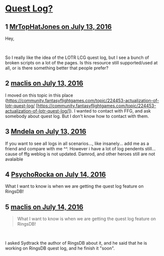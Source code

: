 # [Quest Log?](https://community.fantasyflightgames.com/topic/224893-quest-log/)

## 1 [MrTopHatJones on July 13, 2016](https://community.fantasyflightgames.com/topic/224893-quest-log/?do=findComment&comment=2307983)

Hey,

 

So I really like the idea of the LOTR LCG quest log, but I see a bunch of broken scripts on a lot of the pages. Is this resource still supported/used at all, or is there something better that people prefer?

## 2 [maclis on July 13, 2016](https://community.fantasyflightgames.com/topic/224893-quest-log/?do=findComment&comment=2308002)

I moved on this topic in this place (https://community.fantasyflightgames.com/topic/224453-actualization-of-lotr-quest-log/ [https://community.fantasyflightgames.com/topic/224453-actualization-of-lotr-quest-log/]). I wanted to contact with FFG, and ask somebody about quest log. But I don't know how to contact with them. 

## 3 [Mndela on July 13, 2016](https://community.fantasyflightgames.com/topic/224893-quest-log/?do=findComment&comment=2308032)

If you want to see all logs in all scenarios..., like insanely... add me as a friend and compare with me ^^. However i have a lot of log pendents still... cause of ffg weblog is not updated. Damrod, and other heroes still are not avalaible

## 4 [PsychoRocka on July 14, 2016](https://community.fantasyflightgames.com/topic/224893-quest-log/?do=findComment&comment=2309061)

What I want to know is when we are getting the quest log feature on RingsDB!

## 5 [maclis on July 14, 2016](https://community.fantasyflightgames.com/topic/224893-quest-log/?do=findComment&comment=2309307)

> What I want to know is when we are getting the quest log feature on RingsDB!

 

I asked Sydtrack the author of RingsDB about it, and he said that he is working on RingsDB quest log, and he finish it "soon". 

